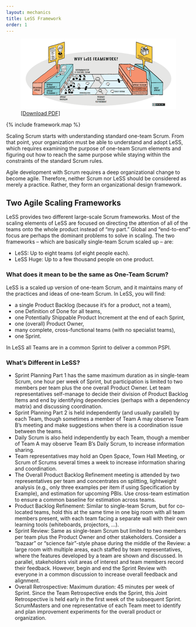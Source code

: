 ```yaml
---
layout: mechanics
title: LeSS Framework
order: 1
---
```


<div>
  <figure>
    <img src="/img/framework/less-framework.png" class="less-big-picture" usemap="#map" alt="Large Scale Scrum (Less) Framework" />
    <figcaption>
      <div class="pdf-download-link pull-right"><a download href="/img/framework/less-framework.pdf">[Download PDF]</a></div>
    </figcaption>
  </figure>
  {% include framework.map %}
</div>

Scaling Scrum starts with understanding standard one-team Scrum. From that point, your organization must be able to understand and adopt LeSS, which requires examining the purpose of one-team Scrum elements and figuring out how to reach the same purpose while staying within the constraints of the standard Scrum rules.

Agile development with Scrum requires a deep organizational change to become agile. Therefore, neither Scrum nor LeSS should be considered as merely a practice. Rather, they form an organizational design framework.


## Two Agile Scaling Frameworks

LeSS provides two different large-scale Scrum frameworks. Most of the scaling elements of LeSS are focused on directing the attention of all of the teams onto the whole product instead of “my part.” Global and “end-to-end” focus are perhaps the dominant problems to solve in scaling. The two frameworks – which are basically single-team Scrum scaled up – are:

* LeSS: Up to eight teams (of eight people each).
* LeSS Huge: Up to a few thousand people on one product.

### What does it mean to be the same as One-Team Scrum?

LeSS is a scaled up version of one-team Scrum, and it maintains many of the practices and ideas of one-team Scrum. In LeSS, you will find:

* a single Product Backlog (because it’s for a product, not a team),
* one Definition of Done for all teams,
* one Potentially Shippable Product Increment at the end of each Sprint,
* one (overall) Product Owner,
* many complete, cross-functional teams (with no specialist teams),
* one Sprint.

In LeSS all Teams are in a common Sprint to deliver a common PSPI.

### What’s Different in LeSS?

* Sprint Planning Part 1 has the same maximum duration as in single-team Scrum, one hour per week of Sprint, but participation is limited to two members per team plus the one overall Product Owner. Let team representatives self-manage to decide their division of Product Backlog Items and end by identifying dependencies (perhaps with a dependency matrix) and discussing coordination.
* Sprint Planning Part 2 is held independently (and usually parallel) by each Team, though sometimes a member of Team A may observe Team B’s meeting and make suggestions when there is a coordination issue between the teams.
* Daily Scrum is also held independently by each Team, though a member of Team A may observe Team B’s Daily Scrum, to increase information sharing.
* Team representatives may hold an Open Space, Town Hall Meeting, or Scrum of Scrums several times a week to increase information sharing and coordination.
* The Overall Product Backlog Refinement meeting is attended by two representatives per team and concentrates on splitting, lightweight analysis (e.g., only three examples per item if using Specification by Example), and estimation for upcoming PBIs. Use cross-team estimation to ensure a common baseline for estimation across teams.
* Product Backlog Refinement: Similar to single-team Scrum, but for co-located teams, hold this at the same time in one big room with all team members present, with each team facing a separate wall with their own learning tools (whiteboards, projectors, ...).
* Sprint Review: Same as single-team Scrum but limited to two members per team plus the Product Owner and other stakeholders. Consider a “bazaar” or “science fair”-style phase during the middle of the Review: a large room with multiple areas, each staffed by team representatives, where the features developed by a team are shown and discussed. In parallel, stakeholders visit areas of interest and team members record their feedback. However, begin and end the Sprint Review with everyone in a common discussion to increase overall feedback and alignment.
* Overall Retrospective: Maximum duration: 45 minutes per week of Sprint. Since the Team Retrospective ends the Sprint, this Joint Retrospective is held early in the first week of the subsequent Sprint. ScrumMasters and one representative of each Team meet to identify and plan improvement experiments for the overall product or organization.



